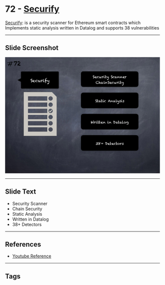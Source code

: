 
# 72 - [Securify](./Securify.md)

[Securify](https://github.com/eth-sri/securify2): is a security scanner for Ethereum smart contracts which Implements static analysis written in Datalog and supports 38 vulnerabilities
___
## Slide Screenshot
![072.png](../../images/6.Audit%20Techniques%20and%20Tools%20101/072.png)
___
## Slide Text
- Security Scanner 
- Chain Security
- Static Analysis
- Written in Datalog
- 38+ Detectors
___
## References
- [Youtube Reference](https://youtu.be/jZ81ebDJVe0?t=792)
___
## Tags
